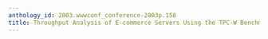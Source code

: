 ```yaml
---
anthology_id: 2003.wwwconf_conference-2003p.158
title: Throughput Analysis of E-commerce Servers Using the TPC-W Benchmark
---
```

